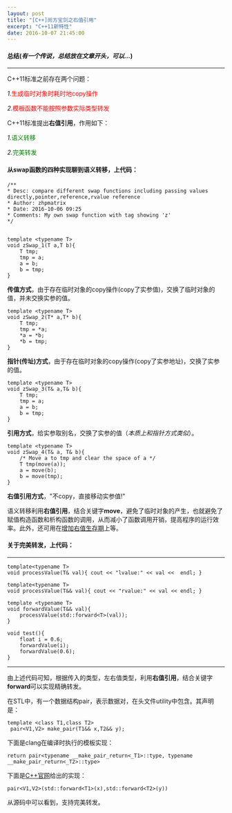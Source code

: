 ```yaml
---
layout: post
title: "[C++]尚方宝剑之右值引用"
excerpt: "C++11新特性"
date: 2016-10-07 21:45:00
---
```


#### 总结(_有一个传说，总结放在文章开头，可以..._)

***

C++11标准之前存在两个问题：

*1.*<font color = "red">生成临时对象时耗时地copy操作</font>

*2.*<font color = "red">模板函数不能按照参数实际类型转发</font> 

C++11标准提出**右值引用**，作用如下：

*1.*<font color='green'>语义转移</font>

*2.*<font color = "green">完美转发</font>

#### 从swap函数的四种实现聊到语义转移，上代码：
   
    /**
    * Desc: compare different swap functions including passing values directly,pointer,reference,rvalue reference
    * Author: zhpmatrix
    * Date: 2016-10-06 09:25
    * Comments: My own swap function with tag showing 'z'
    */
    
 
    template <typename T>
    void zSwap_1(T a,T b){
        T tmp;
        tmp = a;
        a = b;
        b = tmp;
    }


**传值方式**，由于存在临时对象的copy操作(copy了实参值)，交换了临时对象的值，并未交换实参的值。

    template <typename T>
    void zSwap_2(T* a,T* b){
        T tmp;
        tmp = *a;
        *a = *b;
        *b = tmp;
    }

**指针(传址)方式**，由于存在临时对象的copy操作(copy了实参地址)，交换了实参的值。

    template <typename T>
    void zSwap_3(T& a,T& b){
        T tmp;
        tmp = a;
        a = b;
        b = tmp;
    }

**引用方式**，给实参取别名，交换了实参的值（_本质上和指针方式类似_）。

    template <typename T>
    void zSwap_4(T& a, T& b){
        /* Move a to tmp and clear the space of a */    
        T tmp(move(a));
        a = move(b);    
        b = move(tmp);
    }

**右值引用方式**，"不copy，直接移动实参值!"

语义转移利用**右值引用**，结合关键字**move**，避免了临时对象的产生，也就避免了赋值构造函数和析构函数的调用，从而减小了函数调用开销，提高程序的运行效率。此外，还可用在[增加右值生存期](http://www.cnblogs.com/qicosmos/p/4283455.html)上等。

#### 关于**完美转发**，上代码：

***
    template<typename T>
    void processValue(T& val){ cout << "lvalue:" << val <<  endl; }

    template<typename T>
    void processValue(T&& val){ cout << "rvalue:" << val << endl; }

    template <typename T>
    void forwardValue(T&& val){
        processValue(std::forward<T>(val));
    }

    void test(){
        float i = 0.6;
        forwardValue(i);
        forwardValue(0.6); 
    }

***
由上述代码可知，根据传入的类型，左右值类型，利用**右值引用**，结合关键字**forward**可以实现精确转发。

在STL中，有一个数据结构pair，表示数据对，在头文件utility中包含。其声明是：

    template <class T1,class T2>
     pair<V1,V2> make_pair(T1&& x,T2&& y);

下面是clang在编译时执行的模板实现：

    return pair<typename __make_pair_return<_T1>::type, typename __make_pair_return<_T2>::type>

下面是[C++官网](http://www.cplusplus.com/reference/utility/make_pair/)给出的实现：

    pair<V1,V2>(std::forward<T1>(x),std::forward<T2>(y))

从源码中可以看到，支持完美转发。